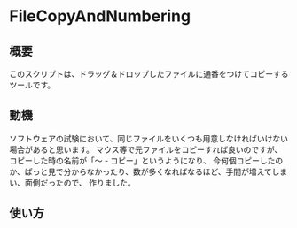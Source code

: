 FileCopyAndNumbering
====================
概要
----
このスクリプトは、ドラッグ＆ドロップしたファイルに通番をつけてコピーするツールです。

動機
----
ソフトウェアの試験において、同じファイルをいくつも用意しなければいけない場合があると思います。
マウス等で元ファイルをコピーすれば良いのですが、コピーした時の名前が「～ - コピー」というようになり、
今何個コピーしたのか、ぱっと見で分からなかったり、数が多くなればなるほど、手間が増えてしまい、面倒だったので、
作りました。

使い方
------

